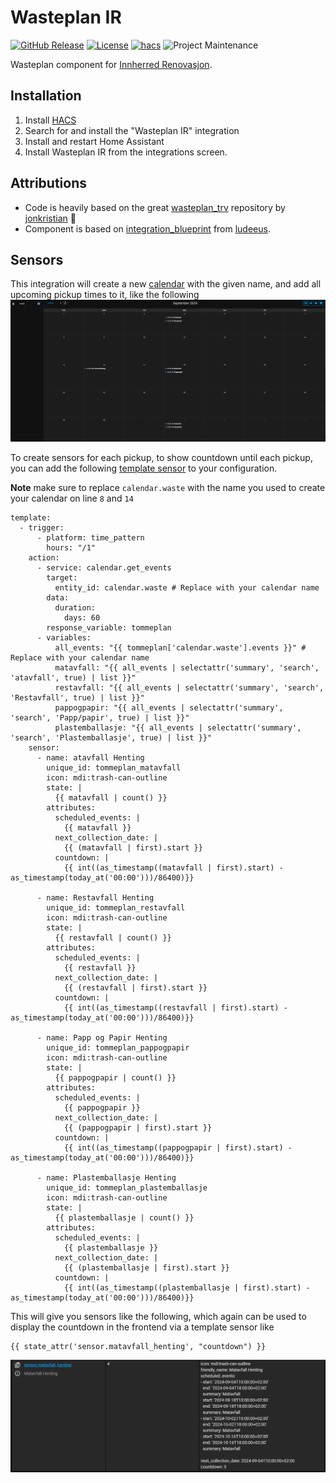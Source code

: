 # Wasteplan IR
[![GitHub Release][releases-shield]][releases]
[![License][license-shield]](LICENSE)
[![hacs][hacsbadge]][hacs]
![Project Maintenance][maintenance-shield]

Wasteplan component for [Innherred Renovasjon](https://innherredrenovasjon.no/).

## Installation

1. Install [HACS](http://hacs.xyz/)
2. Search for and install the "Wasteplan IR" integration
3. Install and restart Home Assistant
4. Install Wasteplan IR from the integrations screen.

## Attributions
- Code is heavily based on the great [wasteplan_trv] repository by [jonkristian] 🙌
- Component is based on [integration_blueprint] from [ludeeus].

## Sensors
This integration will create a new [calendar](https://www.home-assistant.io/integrations/local_calendar/) with the given name, and add all upcoming pickup times to it, like the following
![calendar view](docs/calendar.png)

To create sensors for each pickup, to show countdown until each pickup, you can add the following [template sensor](https://www.home-assistant.io/integrations/template/) to your configuration.

**Note** make sure to replace `calendar.waste` with the name you used to create your calendar on line `8` and `14`
```
template:
  - trigger:
      - platform: time_pattern
        hours: "/1"
    action:
      - service: calendar.get_events
        target:
          entity_id: calendar.waste # Replace with your calendar name
        data:
          duration:
            days: 60
        response_variable: tommeplan
      - variables:
          all_events: "{{ tommeplan['calendar.waste'].events }}" # Replace with your calendar name
          matavfall: "{{ all_events | selectattr('summary', 'search', 'atavfall', true) | list }}"
          restavfall: "{{ all_events | selectattr('summary', 'search', 'Restavfall', true) | list }}"
          pappogpapir: "{{ all_events | selectattr('summary', 'search', 'Papp/papir', true) | list }}"
          plastemballasje: "{{ all_events | selectattr('summary', 'search', 'Plastemballasje', true) | list }}"
    sensor:
      - name: atavfall Henting
        unique_id: tommeplan_matavfall
        icon: mdi:trash-can-outline
        state: |
          {{ matavfall | count() }}
        attributes:
          scheduled_events: |
            {{ matavfall }}
          next_collection_date: |
            {{ (matavfall | first).start }}
          countdown: |
            {{ int((as_timestamp((matavfall | first).start) - as_timestamp(today_at('00:00')))/86400)}}

      - name: Restavfall Henting
        unique_id: tommeplan_restavfall
        icon: mdi:trash-can-outline
        state: |
          {{ restavfall | count() }}
        attributes:
          scheduled_events: |
            {{ restavfall }}
          next_collection_date: |
            {{ (restavfall | first).start }}
          countdown: |
            {{ int((as_timestamp((restavfall | first).start) - as_timestamp(today_at('00:00')))/86400)}}

      - name: Papp og Papir Henting
        unique_id: tommeplan_pappogpapir
        icon: mdi:trash-can-outline
        state: |
          {{ pappogpapir | count() }}
        attributes:
          scheduled_events: |
            {{ pappogpapir }}
          next_collection_date: |
            {{ (pappogpapir | first).start }}
          countdown: |
            {{ int((as_timestamp((pappogpapir | first).start) - as_timestamp(today_at('00:00')))/86400)}}

      - name: Plastemballasje Henting
        unique_id: tommeplan_plastemballasje
        icon: mdi:trash-can-outline
        state: |
          {{ plastemballasje | count() }}
        attributes:
          scheduled_events: |
            {{ plastemballasje }}
          next_collection_date: |
            {{ (plastemballasje | first).start }}
          countdown: |
            {{ int((as_timestamp((plastemballasje | first).start) - as_timestamp(today_at('00:00')))/86400)}}
```

This will give you sensors like the following, which again can be used to display the countdown in the frontend via a template sensor like
```
{{ state_attr('sensor.matavfall_henting', "countdown") }}
```
![created sensors](docs/sensors.png)


[releases-shield]: https://img.shields.io/github/v/release/thordy/wasteplan_ir.svg
[releases]: https://github.com/thordy/wasteplan_ir/releases
[license-shield]: https://img.shields.io/github/license/thordy/wasteplan_ir.svg
[hacsbadge]: https://img.shields.io/badge/HACS-Custom-orange.svg
[hacs]: https://github.com/hacs/integration
[maintenance-shield]: https://img.shields.io/badge/maintainer-Thord%20Setsaas%20%40thordy-blue.svg

[wasteplan_trv]: https://github.com/jonkristian/wasteplan_trv/
[jonkristian]: https://github.com/jonkristian
[integration_blueprint]: https://github.com/ludeeus/integration_blueprint
[ludeeus]: https://github.com/ludeeus
